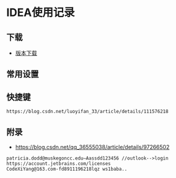 # IDEA使用记录

## 下载

- [版本下载](https://www.jetbrains.com/idea/download/other.html)



## 常用设置





## 快捷键

```
https://blog.csdn.net/luoyifan_33/article/details/111576218
```





## 附录

- https://blog.csdn.net/qq_36555038/article/details/97266502









```
patricia.dodd@muskegoncc.edu—Aassdd123456 //outlook-->login
https://account.jetbrains.com/licenses
CodeXiYang@163.com-fd8911196218lqz ws1baba..
```



